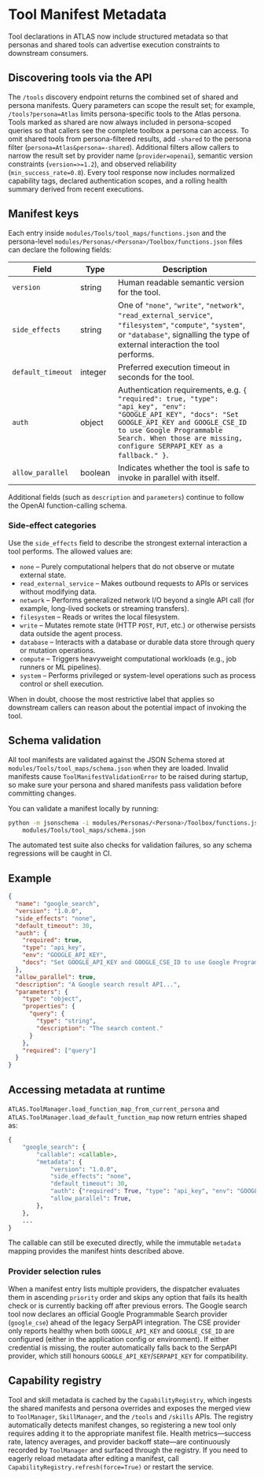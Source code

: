 # Tool Manifest Metadata

Tool declarations in ATLAS now include structured metadata so that personas and
shared tools can advertise execution constraints to downstream consumers.

## Discovering tools via the API

The `/tools` discovery endpoint returns the combined set of shared and persona
manifests. Query parameters can scope the result set; for example,
`/tools?persona=Atlas` limits persona-specific tools to the Atlas persona. Tools
marked as shared are now always included in persona-scoped queries so that
callers see the complete toolbox a persona can access. To omit shared tools from
persona-filtered results, add `-shared` to the persona filter
(`persona=Atlas&persona=-shared`). Additional filters allow callers to narrow the
result set by provider name (`provider=openai`), semantic version constraints
(`version=>=1.2`), and observed reliability (`min_success_rate=0.8`). Every tool
response now includes normalized capability tags, declared authentication scopes,
and a rolling health summary derived from recent executions.

## Manifest keys

Each entry inside `modules/Tools/tool_maps/functions.json` and the persona-level
`modules/Personas/<Persona>/Toolbox/functions.json` files can declare the
following fields:

| Field | Type | Description |
| --- | --- | --- |
| `version` | string | Human readable semantic version for the tool. |
| `side_effects` | string | One of `"none"`, `"write"`, `"network"`, `"read_external_service"`, `"filesystem"`, `"compute"`, `"system"`, or `"database"`, signalling the type of external interaction the tool performs. |
| `default_timeout` | integer | Preferred execution timeout in seconds for the tool. |
| `auth` | object | Authentication requirements, e.g. `{ "required": true, "type": "api_key", "env": "GOOGLE_API_KEY", "docs": "Set GOOGLE_API_KEY and GOOGLE_CSE_ID to use Google Programmable Search. When those are missing, configure SERPAPI_KEY as a fallback." }`. |
| `allow_parallel` | boolean | Indicates whether the tool is safe to invoke in parallel with itself. |

Additional fields (such as `description` and `parameters`) continue to follow
the OpenAI function-calling schema.

### Side-effect categories

Use the `side_effects` field to describe the strongest external interaction a
tool performs. The allowed values are:

* `none` – Purely computational helpers that do not observe or mutate external
  state.
* `read_external_service` – Makes outbound requests to APIs or services without
  modifying data.
* `network` – Performs generalized network I/O beyond a single API call (for
  example, long-lived sockets or streaming transfers).
* `filesystem` – Reads or writes the local filesystem.
* `write` – Mutates remote state (HTTP `POST`, `PUT`, etc.) or otherwise
  persists data outside the agent process.
* `database` – Interacts with a database or durable data store through query or
  mutation operations.
* `compute` – Triggers heavyweight computational workloads (e.g., job runners or
  ML pipelines).
* `system` – Performs privileged or system-level operations such as process
  control or shell execution.

When in doubt, choose the most restrictive label that applies so downstream
callers can reason about the potential impact of invoking the tool.

## Schema validation

All tool manifests are validated against the JSON Schema stored at
`modules/Tools/tool_maps/schema.json` when they are loaded. Invalid manifests
cause `ToolManifestValidationError` to be raised during startup, so make sure
your persona and shared manifests pass validation before committing changes.

You can validate a manifest locally by running:

```bash
python -m jsonschema -i modules/Personas/<Persona>/Toolbox/functions.json \
    modules/Tools/tool_maps/schema.json
```

The automated test suite also checks for validation failures, so any schema
regressions will be caught in CI.

## Example

```json
{
  "name": "google_search",
  "version": "1.0.0",
  "side_effects": "none",
  "default_timeout": 30,
  "auth": {
    "required": true,
    "type": "api_key",
    "env": "GOOGLE_API_KEY",
    "docs": "Set GOOGLE_API_KEY and GOOGLE_CSE_ID to use Google Programmable Search. When those are missing, configure SERPAPI_KEY as a fallback."
  },
  "allow_parallel": true,
  "description": "A Google search result API...",
  "parameters": {
    "type": "object",
    "properties": {
      "query": {
        "type": "string",
        "description": "The search content."
      }
    },
    "required": ["query"]
  }
}
```

## Accessing metadata at runtime

`ATLAS.ToolManager.load_function_map_from_current_persona` and
`ATLAS.ToolManager.load_default_function_map` now return entries shaped as:

```python
{
    "google_search": {
        "callable": <callable>,
        "metadata": {
            "version": "1.0.0",
            "side_effects": "none",
            "default_timeout": 30,
            "auth": {"required": True, "type": "api_key", "env": "GOOGLE_API_KEY", "docs": "Set GOOGLE_API_KEY and GOOGLE_CSE_ID to use Google Programmable Search. When those are missing, configure SERPAPI_KEY as a fallback."},
            "allow_parallel": True,
        },
    },
    ...
}
```

The callable can still be executed directly, while the immutable `metadata`
mapping provides the manifest hints described above.

### Provider selection rules

When a manifest entry lists multiple providers, the dispatcher evaluates them in
ascending `priority` order and skips any option that fails its health check or
is currently backing off after previous errors. The Google search tool now
declares an official Google Programmable Search provider (`google_cse`) ahead of
the legacy SerpAPI integration. The CSE provider only reports healthy when both
`GOOGLE_API_KEY` and `GOOGLE_CSE_ID` are configured (either in the application
config or environment). If either credential is missing, the router
automatically falls back to the SerpAPI provider, which still honours
`GOOGLE_API_KEY`/`SERPAPI_KEY` for compatibility.

## Capability registry

Tool and skill metadata is cached by the `CapabilityRegistry`, which ingests the
shared manifests and persona overrides and exposes the merged view to
`ToolManager`, `SkillManager`, and the `/tools` and `/skills` APIs. The registry
automatically detects manifest changes, so registering a new tool only requires
adding it to the appropriate manifest file. Health metrics—success rate, latency
averages, and provider backoff state—are continuously recorded by
`ToolManager` and surfaced through the registry. If you need to eagerly reload
metadata after editing a manifest, call
`CapabilityRegistry.refresh(force=True)` or restart the service.
